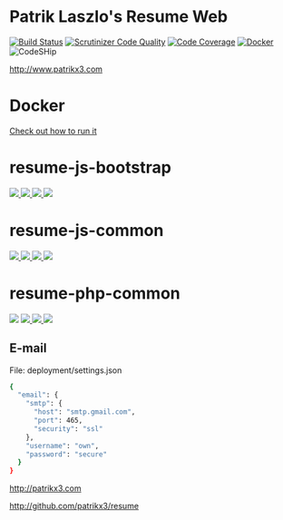 # Patrik Laszlo's Resume Web
 
[![Build Status](https://travis-ci.org/patrikx3/resume-web.svg?branch=master)](https://travis-ci.org/patrikx3/resume-web)
[![Scrutinizer Code Quality](https://scrutinizer-ci.com/g/patrikx3/resume-web/badges/quality-score.png?b=master)](https://scrutinizer-ci.com/g/patrikx3/resume-web/?branch=master)
[![Code Coverage](https://scrutinizer-ci.com/g/patrikx3/resume-web/badges/coverage.png?b=master)](https://scrutinizer-ci.com/g/patrikx3/resume-web/?branch=master)
[![Docker](https://img.shields.io/badge/Docker-alive-blue.svg)](https://hub.docker.com/r/patrikx3/resume/)
![CodeSHip](https://codeship.com/projects/951b4e20-b118-0134-b8d2-02806e5946e9/status?branch=master)

http://www.patrikx3.com

# Docker
[Check out how to run it](https://hub.docker.com/r/patrikx3/resume/)

# resume-js-bootstrap
[ ![](https://img.shields.io/badge/GitHub-resume--js--bootstrap-ffcc00.svg) ](https://github.com/patrikx3/resume-js-bootstrap)  [![](https://travis-ci.org/patrikx3/resume-js-bootstrap.svg?branch=master) ](https://travis-ci.org/patrikx3/resume-js-bootstrap?branch=master) [ ![](https://scrutinizer-ci.com/g/patrikx3/resume-js-bootstrap/badges/quality-score.png?b=master) ](https://scrutinizer-ci.com/g/patrikx3/resume-js-bootstrap/) [ ![](https://scrutinizer-ci.com/g/patrikx3/resume-js-bootstrap/badges/coverage.png?b=master) ](https://scrutinizer-ci.com/g/patrikx3/resume-js-bootstrap/) 

# resume-js-common
[ ![](https://img.shields.io/badge/GitHub-resume--js--common-ffcc00.svg) ](https://github.com/patrikx3/resume-js-common)  [ ![](https://travis-ci.org/patrikx3/resume-js-common.svg?branch=master) ](https://travis-ci.org/patrikx3/resume-js-common?branch=master) [ ![](https://scrutinizer-ci.com/g/patrikx3/resume-js-common/badges/quality-score.png?b=master) ](https://scrutinizer-ci.com/g/patrikx3/resume-js-common/) [ ![](https://scrutinizer-ci.com/g/patrikx3/resume-js-common/badges/coverage.png?b=master) ](https://scrutinizer-ci.com/g/patrikx3/resume-js-common/) 

# resume-php-common 
 [![](https://img.shields.io/badge/GitHub-resume--php--common-ffcc00.svg)](https://github.com/patrikx3/resume-php-common)  [ ![](https://travis-ci.org/patrikx3/resume-php-common.svg?branch=master) ](https://travis-ci.org/patrikx3/resume-php-common?branch=master) [ ![](https://scrutinizer-ci.com/g/patrikx3/resume-php-common/badges/quality-score.png?b=master) ](https://scrutinizer-ci.com/g/patrikx3/resume-php-common/) [ ![](https://scrutinizer-ci.com/g/patrikx3/resume-php-common/badges/coverage.png?b=master) ](https://scrutinizer-ci.com/g/patrikx3/resume-php-common/)

## E-mail
File: deployment/settings.json
```bash
{
  "email": {
    "smtp": {
      "host": "smtp.gmail.com",
      "port": 465,
      "security": "ssl"
    },
    "username": "own",
    "password": "secure"
  }
}
```

http://patrikx3.com

http://github.com/patrikx3/resume